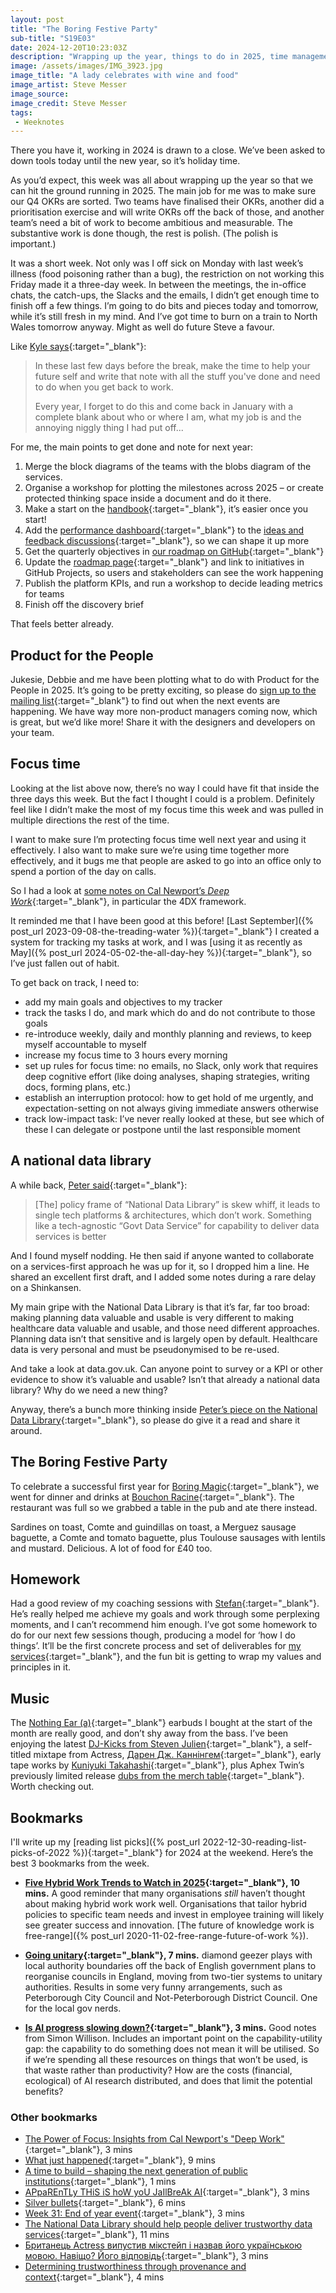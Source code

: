 ```yaml
---
layout: post
title: "The Boring Festive Party"
sub-title: "S19E03"
date: 2024-12-20T10:23:03Z
description: "Wrapping up the year, things to do in 2025, time management and productivity, a National Data Service, and updates on personal development. Plus some food and music recommendations."
image: /assets/images/IMG_3923.jpg
image_title: "A lady celebrates with wine and food"
image_artist: Steve Messer
image_source:
image_credit: Steve Messer
tags:
 - Weeknotes
---
```


There you have it, working in 2024 is drawn to a close. We’ve been asked to down tools today until the new year, so it’s holiday time. 

As you’d expect, this week was all about wrapping up the year so that we can hit the ground running in 2025. The main job for me was to make sure our Q4 OKRs are sorted. Two teams have finalised their OKRs, another did a prioritisation exercise and will write OKRs off the back of those, and another team’s need a bit of work to become ambitious and measurable. The substantive work is done though, the rest is polish. (The polish is important.)

It was a short week. Not only was I off sick on Monday with last week’s illness (food poisoning rather than a bug), the restriction on not working this Friday made it a three-day week.  In between the meetings, the in-office chats, the catch-ups, the Slacks and the emails, I didn’t get enough time to finish off a few things. I’m going to do bits and pieces today and tomorrow, while it’s still fresh in my mind. And I’ve got time to burn on a train to North Wales tomorrow anyway. Might as well do future Steve a favour.

Like [Kyle says](https://www.linkedin.com/posts/kylesoo_note-to-self-and-others-in-these-last-activity-7273341442230521856-j95v?utm_source=share&utm_medium=member_desktop){:target="_blank"}:

> In these last few days before the break, make the time to help your future self and write that note with all the stuff you've done and need to do when you get back to work.
>
> Every year, I forget to do this and come back in January with a complete blank about who or where I am, what my job is and the annoying niggly thing I had put off...

For me, the main points to get done and note for next year:

1. Merge the block diagrams of the teams with the blobs diagram of the services. 
2. Organise a workshop for plotting the milestones across 2025 – or create protected thinking space inside a document and do it there.
3. Make a start on the [handbook](https://github.com/digital-land/service-handbook/issues/2){:target="_blank"}, it’s easier once you start!
4. Add the [performance dashboard](https://www.planning.data.gov.uk/about/performance){:target="_blank"} to the [ideas and feedback discussions](https://github.com/orgs/digital-land/discussions/categories/ideas-and-feedback){:target="_blank"}, so we can shape it up more
5. Get the quarterly objectives in [our roadmap on GitHub](https://github.com/orgs/digital-land/projects/11){:target="_blank"}
6. Update the [roadmap page](https://www.planning.data.gov.uk/about/roadmap){:target="_blank"} and link to initiatives in GitHub Projects, so users and stakeholders can see the work happening
7. Publish the platform KPIs, and run a workshop to decide leading metrics for teams
8. Finish off the discovery brief

That feels better already.

## Product for the People

Jukesie, Debbie and me have been plotting what to do with Product for the People in 2025. It’s going to be pretty exciting, so please do [sign up to the mailing list](https://forms.gle/2jtzz6sUe1WNUxXx8){:target="_blank"} to find out when the next events are happening. We have way more non-product managers coming now, which is great, but we’d like more! Share it with the designers and developers on your team. 

## Focus time

Looking at the list above now, there’s no way I could have fit that inside the three days this week. But the fact I thought I could is a problem. Definitely feel like I didn’t make the most of my focus time this week and was pulled in multiple directions the rest of the time.

I want to make sure I’m protecting focus time well next year and using it effectively. I also want to make sure we’re using time together more effectively, and it bugs me that people are asked to go into an office only to spend a portion of the day on calls. 

So I had a look at [some notes on Cal Newport’s _Deep Work_](https://ossininginnovates.com/blog/2024/6/2/deep-work-may-business-bookclub){:target="_blank"}, in particular the 4DX framework.

It reminded me that I have been good at this before! [Last September]({% post_url 2023-09-08-the-treading-water %}){:target="_blank"} I created a system for tracking my tasks at work, and I was [using it as recently as May]({% post_url 2024-05-02-the-all-day-hey %}){:target="_blank"}, so I’ve just fallen out of habit. 

To get back on track, I need to:

- add my main goals and objectives to my tracker
- track the tasks I do, and mark which do and do not contribute to those goals
- re-introduce weekly, daily and monthly planning and reviews, to keep myself accountable to myself
- increase my focus time to 3 hours every morning
- set up rules for focus time: no emails, no Slack, only work that requires deep cognitive effort (like doing analyses, shaping strategies, writing docs, forming plans, etc.)
- establish an interruption protocol: how to get hold of me urgently, and expectation-setting on not always giving immediate answers otherwise
- track low-impact task: I’ve never really looked at these, but see which of these I can delegate or postpone until the last responsible moment

## A national data library

A while back, [Peter said](https://bsky.app/profile/peterkwells.com/post/3laxwvixlhc2r){:target="_blank"}:

> [The] policy frame of “National Data Library” is skew whiff, it leads to single tech platforms & architectures, which don’t work. Something like a tech-agnostic “Govt Data Service” for capability to deliver data services is better

And I found myself nodding. He then said if anyone wanted to collaborate on a services-first approach he was up for it, so I dropped him a line. He shared an excellent first draft, and I added some notes during a rare delay on a Shinkansen. 

My main gripe with the National Data Library is that it’s far, far too broad: making planning data valuable and usable is very different to making healthcare data valuable and usable, and those need different approaches. Planning data isn’t that sensitive and is largely open by default. Healthcare data is very personal and must be pseudonymised to be re-used. 

And take a look at data.gov.uk. Can anyone point to survey or a KPI or other evidence to show it’s valuable and usable? Isn’t that already a national data library? Why do we need a new thing?

Anyway, there’s a bunch more thinking inside [Peter’s piece on the National Data Library](https://peterkwells.com/2024/12/18/the-national-data-library-should-help-people-deliver-trustworthy-data-services/){:target="_blank"}, so please do give it a read and share it around.

## The Boring Festive Party

To celebrate a successful first year for [Boring Magic](https://boringmagi.cc/){:target="_blank"}, we went for dinner and drinks at [Bouchon Racine](https://www.bouchonracine.com){:target="_blank"}. The restaurant was full so we grabbed a table in the pub and ate there instead. 

Sardines on toast, Comte and guindillas on toast, a Merguez sausage baguette, a Comte and tomato baguette, plus Toulouse sausages with lentils and mustard. Delicious. A lot of food for £40 too. 

## Homework

Had a good review of my coaching sessions with [Stefan](https://www.stefanpowell.co.uk){:target="_blank"}. He’s really helped me achieve my goals and work through some perplexing moments, and I can’t recommend him enough. I’ve got some homework to do for our next few sessions though, producing a model for ‘how I do things’. It’ll be the first concrete process and set of deliverables for [my services](http://boringmagi.cc/services/){:target="_blank"}, and the fun bit is getting to wrap my values and principles in it.

## Music

The [Nothing Ear (a)](https://nothing.tech/products/ear-a){:target="_blank"} earbuds I bought at the start of the month are really good, and don’t shy away from the bass. I’ve been enjoying the latest [DJ-Kicks from Steven Julien](https://stevenjulien.bandcamp.com/album/dj-kicks-steven-julien){:target="_blank"}, a self-titled mixtape from Actress, [Дарен Дж. Каннінгем](https://actress.bandcamp.com/album/-){:target="_blank"}, early tape works by [Kuniyuki Takahashi](https://music-from-memory.bandcamp.com/album/early-tape-works-1986-1993-vol-1){:target="_blank"}, plus Aphex Twin’s previously limited release [dubs from the merch table](https://aphextwin.bandcamp.com/album/music-from-the-merch-desk-2016-2023){:target="_blank"}. Worth checking out.

## Bookmarks

I'll write up my [reading list picks]({% post_url 2022-12-30-reading-list-picks-of-2022 %}){:target="_blank"} for 2024 at the weekend. Here’s the best 3 bookmarks from the week. 

- **[Five Hybrid Work Trends to Watch in 2025](https://sloanreview.mit.edu/article/five-hybrid-work-trends-to-watch-in-2025/){:target="_blank"}, 10 mins.** A good reminder that many organisations _still_ haven’t thought about making hybrid work work well. Organisations that tailor hybrid policies to specific team needs and invest in employee training will likely see greater success and innovation. [The future of knowledge work is free-range]({% post_url 2020-11-02-free-range-future-of-work %}).

- **[Going unitary](https://diamondgeezer.blogspot.com/2024/12/going-unitary.html){:target="_blank"}, 7 mins.** diamond geezer plays with local authority boundaries off the back of English government plans to reorganise councils in England, moving from two-tier systems to unitary authorities. Results in some very funny arrangements, such as Peterborough City Council and Not-Peterborough District Council. One for the local gov nerds.
 
 - **[Is AI progress slowing down?](https://simonwillison.net/2024/Dec/19/is-ai-progress-slowing-down/#atom-everything){:target="_blank"}, 3 mins.** Good notes from Simon Willison. Includes an important point on the capability-utility gap: the capability to do something does not mean it will be utilised. So if we’re spending all these resources on things that won’t be used, is that waste rather than productivity? How are the costs (financial, ecological) of AI research distributed, and does that limit the potential benefits?

### Other bookmarks

- [The Power of Focus: Insights from Cal Newport's "Deep Work"](https://ossininginnovates.com/blog/2024/6/2/deep-work-may-business-bookclub){:target="_blank"}, 3 mins
- [What just happened](https://www.oneusefulthing.org/p/what-just-happened){:target="_blank"}, 9 mins
- [A time to build – shaping the next generation of public institutions](https://tial.org/articles/a-time-to-build-shaping-the-next-generation-of-public-institutions/){:target="_blank"}, 1 mins
- [APpaREnTLy THiS iS hoW yoU JaIlBreAk AI](https://www.404media.co/apparently-this-is-how-you-jailbreak-ai/){:target="_blank"}, 3 mins
- [Silver bullets](https://amyhupe.co.uk/articles/silver-bullets/){:target="_blank"}, 6 mins
- [Week 31: End of year event](https://frankieroberto.github.io/nhsnotes/posts/week-31-end-of-year-event/){:target="_blank"}, 3 mins
- [The National Data Library should help people deliver trustworthy data services](https://peterkwells.com/2024/12/18/the-national-data-library-should-help-people-deliver-trustworthy-data-services/){:target="_blank"}, 11 mins
- [Британець Actress випустив мікстейп і назвав його українською мовою. Навіщо? Його відповідь](https://www.village.com.ua/village/culture/music-culture/357967-darren-j-cunningham-actress-music-mixtape-ukrainian-language){:target="_blank"}, 3 mins
- [Determining trustworthiness through provenance and context](https://publicpolicy.google/article/determining-trustworthiness-provenance-context/){:target="_blank"}, 4 mins